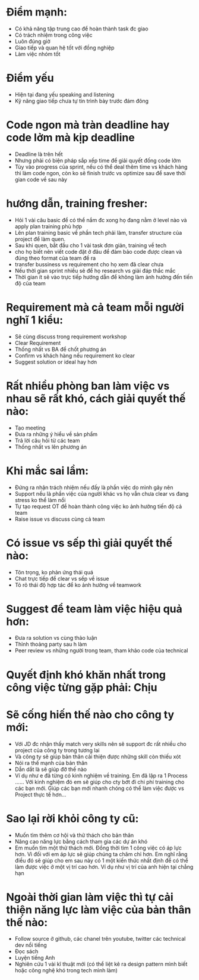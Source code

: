 # Điểm mạnh:
+ Có khả năng tập trung cao để hoàn thành task đc giao
+ Có trách nhiệm trong công việc
+ Luôn đúng giờ
+ Giao tiếp và quan hệ tốt với đồng nghiệp
+ Làm việc nhóm tốt

# Điểm yếu
+ Hiện tại đang yếu speaking and listening
+ Kỹ năng giao tiếp chưa tự tin trình bày trước đám đông

# Code ngon mà tràn deadline hay code lởm mà kịp deadline
+ Deadline là trên hết
+ Nhưng phải có biện pháp sắp xếp time để giải quyết đống code lởm
+ Tùy vào progress của sprint, nếu có thể deal thêm time vs khách hàng thì làm code ngon, còn ko sẽ finish trước vs optimize sau để save thời gian code về sau này

# hướng dẫn, training fresher:
+ Hỏi 1 vài câu basic để có thể nắm đc xong họ đang nằm ở level nào và apply plan training phù hợp
+ Lên plan training basic về phần tech phải làm, transfer structure của project để làm quen.
+ Sau khi quen, bắt đầu cho 1 vài task đơn giản, training về tech
+ cho họ biết nên viết code đặt ở đâu để đảm bảo code được clean và đúng theo format của team đề ra
+ transfer bussiness vs requirement cho họ xem đã clear chưa
+ Nếu thời gian sprint nhiều sẽ để họ research vs giải đáp thắc mắc
+ Thời gian ít sẽ vào trực tiếp hướng dẫn để không làm ảnh hưởng đến tiến độ của team

# Requirement mà cả team mỗi người nghĩ 1 kiểu:
+ Sẽ cùng discuss trong requirement workshop
+ Clear Requirement
+ Thống nhất vs BA để chốt phương án
+ Confirm vs khách hàng nếu requirement ko clear
+ Suggest solution or ideal hay hơn 

# Rất nhiều phòng ban làm việc vs nhau sẽ rất khó, cách giải quyết thế nào:
+ Tạo meeting
+ Đưa ra những ý hiểu về sản phẩm
+ Trả lời câu hỏi từ các team
+ Thống nhất vs lên phương án

# Khi mắc sai lầm:
+ Đứng ra nhận trách nhiệm nếu đấy là phần việc do mình gây nên
+ Support nếu là phần việc của người khác vs họ vẫn chưa clear vs đang stress ko thể làm nổi
+ Tự tạo request OT để hoàn thành công việc ko ảnh hưởng tiến độ cả team
+ Raise issue vs discuss cùng cả team

# Có issue vs sếp thì giải quyết thế nào:
+ Tôn trọng, ko phản ứng thái quá
+ Chat trực tiếp để clear vs sếp về issue
+ Tỏ rõ thái độ hợp tác để ko ảnh hưởng về teamwork

# Suggest để team làm việc hiệu quả hơn:
+ Đưa ra solution vs cùng thảo luận
+ Thỉnh thoảng party sau h làm
+ Peer review vs những người trong team, tham khảo code của technical

# Quyết định khó khăn nhất trong công việc từng gặp phải: Chịu

# Sẽ cống hiến thế nào cho công ty mới:
+ Với JD đc nhận thấy match very skills nên sẽ support đc rất nhiều cho project của công ty trong tương lai
+ Và công ty sẽ giúp bản thân cải thiện được những skill còn thiếu xót
+ Nói ra thế mạnh của bản thân
+ Dẫn dắt là sẽ giúp đỡ thế nào
+ Ví dụ như e đã từng có kinh nghiệm về training. Em đã lập ra 1 Process ...... Với kinh nghiệm đó em sẽ giúp cho cty bớt đi chi phí training cho các bạn mới. Giúp các bạn mới nhanh chóng có thể làm việc được vs Project thực tế hơn...

# Sao lại rời khỏi công ty cũ:
+ Muốn tìm thêm cơ hội và thử thách cho bản thân
+ Nâng cao năng lực bằng cách tham gia các dự án khó
+ Em muốn tìm một thử thách mới. Đồng thời tìm 1 công việc có áp lực hơn. Vì đối với em áp lực sẽ giúp chúng ta chăm chỉ hơn. Em nghĩ rằng điều đó sẽ giúp cho em sau này có 1 một kiến thức nhất định để có thể làm được việc ở một vị trí cao hơn. Ví dụ như vị trí của anh hiện tại chẳng hạn

# Ngoài thời gian làm việc thì tự cải thiện năng lực làm việc của bản thân thế nào:
+ Follow source ở github, các chanel trên youtube, twitter các technical dev nổi tiếng
+ Đọc sách
+ Luyện tiếng Anh
+ Nghiên cứu 1 vài kĩ thuật mới (có thể liệt kê ra design pattern mình biết hoặc công nghệ khó trong tech mình làm)
